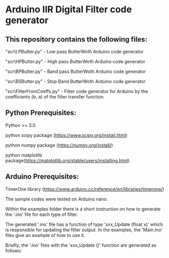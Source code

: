 # Arduino IIR Digital Filter code generator

## This repository contains the following files:


"scr\LPButter.py" - Low pass ButterWoth Arduino code generator
 
"scr\HPButter.py" - High pass ButterWoth Arduino code generator
 
"scr\BPButter.py" - Band pass ButterWoth Arduino code generator
 
"scr\BSButter.py" - Stop Band ButterWoth Arduino code generator
 
"scr\FilterFromCoeffs.py" - Filter code generator for Arduino by the coefficients (b, a) of the filter transfer function  
 
## Python Prerequisites:

Python >= 3.0
 
python scipy package (https://www.scipy.org/install.html)
 
python numpy package (https://numpy.org/install/)
 
python matplotlib package(https://matplotlib.org/stable/users/installing.html)
 
## Arduino Prerequisites:

TimerOne library (https://www.arduino.cc/reference/en/libraries/timerone/)

The sample codes were tested on Arduino nano.

Within the examples folder there is a short instruction on how to generate the '.ino' file for each type of filter. 

The generated '.ino' file has a function of type 'xxx_Update (float x)' which is responsible for updating the filter output. In the examples, the 'Main.ino' files give an example of how to use it. 

Briefly, the '.ino' files with the 'xxx_Update ()' function are generated as follows: 

